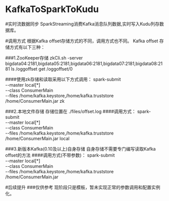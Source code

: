 # KafkaToSparkToKudu

#实时流数据同步
SparkStreaming消费Kafka消息队列数据,实时写入Kudu列存数据库。

#调用方式
根据Kafka offset存储方式的不同，调用方式也不同。
Kafka offset 存储方式有以下三种：

###1.ZooKeeper存储
zkCli.sh -server bigdata04:2181,bigdata05:2181,bigdata06:2181,bigdata07:2181,bigdata08:2181
ls /oggoffset
get /oggoffset/0

####使用zk存储和读取采用以下方式调用：
spark-submit \
 --master local[*] \
 --class ConsumerMain \
 --files /home/kafka.keystore,/home/kafka.truststore \
 /home/ConsumerMain.jar zk
 
###2.本地文件存储
存储位置在 ./files/offset.log
####调用方式：
spark-submit \
 --master local[*] \
 --class ConsumerMain \
 --files /home/kafka.keystore,/home/kafka.truststore \
 /home/ConsumerMain.jar local
 
 ###3.新版本Kafka(0.10及以上)自身存储
 自身存储不需要专门编写读取Kafka offset的方法
 ####调用方式(不带参数)：
 spark-submit \
 --master local[*] \
 --class ConsumerMain \
 --files /home/kafka.keystore,/home/kafka.truststore \
 /home/ConsumerMain.jar
 
 #后续提升
 ###仅供参考
 现阶段只是模板，暂未实现正常的参数调用和配置实例化。
 
 
